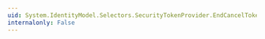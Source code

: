 ```yaml
---
uid: System.IdentityModel.Selectors.SecurityTokenProvider.EndCancelToken(System.IAsyncResult)
internalonly: False
---
```

